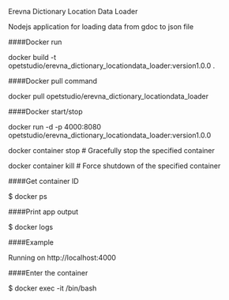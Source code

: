 Erevna Dictionary Location Data Loader

Nodejs application for loading data from gdoc to json file


####Docker run

  docker build -t  opetstudio/erevna_dictionary_locationdata_loader:version1.0.0 .

####Docker pull command

  docker pull opetstudio/erevna_dictionary_locationdata_loader

####Docker start/stop

  docker run -d -p 4000:8080 opetstudio/erevna_dictionary_locationdata_loader:version1.0.0

  docker container stop <hash>           # Gracefully stop the specified container

  docker container kill <hash>         # Force shutdown of the specified container

####Get container ID

  $ docker ps

####Print app output

  $ docker logs <container id>

####Example

  Running on http://localhost:4000

####Enter the container

  $ docker exec -it <container id> /bin/bash
